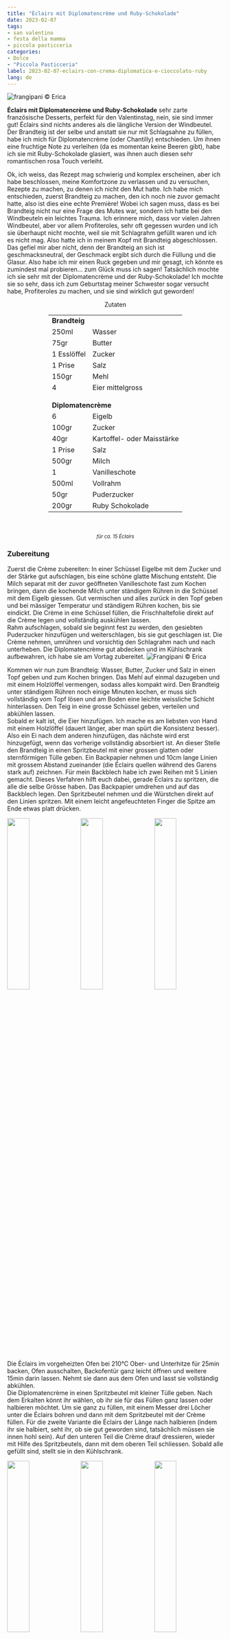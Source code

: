 ```yaml
---
title: "Éclairs mit Diplomatencrème und Ruby-Schokolade"
date: 2023-02-07
tags:
- san valentino
- festa della mamma
- piccola pasticceria
categories:
- Dolce
- "Piccola Pasticceria"
label: 2023-02-07-eclairs-con-crema-diplomatica-e-cioccolato-ruby
lang: de 
---
```

![](../2023-02-07-eclairs-con-crema-diplomatica-e-cioccolato-ruby/header.jpeg "frangipani © Erica")

**Éclairs mit Diplomatencrème und Ruby-Schokolade** sehr zarte französische Desserts, perfekt für den Valentinstag, nein, sie sind immer gut! Éclairs sind nichts anderes als die längliche Version der Windbeutel. Der Brandteig ist der selbe und anstatt sie nur mit Schlagsahne zu füllen, habe ich mich für Diplomatencrème (oder Chantilly) entschieden. Um ihnen eine fruchtige Note zu verleihen (da es momentan keine Beeren gibt), habe ich sie mit Ruby-Schokolade glasiert, was ihnen auch diesen sehr romantischen rosa Touch verleiht.

Ok, ich weiss, das Rezept mag schwierig und komplex erscheinen, aber ich habe beschlossen, meine Komfortzone zu verlassen und zu versuchen, Rezepte zu machen, zu denen ich nicht den Mut hatte. Ich habe mich entschieden, zuerst Brandteig zu machen, den ich noch nie zuvor gemacht hatte, also ist dies eine echte Première! Wobei ich sagen muss, dass es bei Brandteig nicht nur eine Frage des Mutes war, sondern ich hatte bei den Windbeuteln ein leichtes Trauma. Ich erinnere mich, dass vor vielen Jahren Windbeutel, aber vor allem Profiteroles, sehr oft gegessen wurden und ich sie überhaupt nicht mochte, weil sie mit Schlagrahm gefüllt waren und ich es nicht mag. Also hatte ich in meinem Kopf mit Brandteig abgeschlossen. Das gefiel mir aber nicht, denn der Brandteig an sich ist geschmacksneutral, der Geschmack ergibt sich durch die Füllung und die Glasur. Also habe ich mir einen Ruck gegeben und mir gesagt, ich könnte es zumindest mal probieren... zum Glück muss ich sagen! Tatsächlich mochte ich sie sehr mit der Diplomatencrème und der Ruby-Schokolade! Ich mochte sie so sehr, dass ich zum Geburtstag meiner Schwester sogar versucht habe, Profiteroles zu machen, und sie sind wirklich gut geworden!

<div id="wrapper" style="text-align: center">
  <div id="yourdiv" style="display: inline-block;">
    <div class="ingredients" itemscope itemtype="http://schema.org/Recipe">
      <span itemprop="name" style="display:none;">Éclairs mit Diplomatencrème und Ruby-Schokolade</span>
      <span itemprop="recipeCategory" style="display:none;">Süsses</span>
      <img itemprop="image" style="display:none;" class="ignore-gallery-item" src=".../2023-02-07-eclairs-con-crema-diplomatica-e-cioccolato-ruby/header.jpeg"/>
      <span itemprop="author" style="display:none;">Erica Raiano</span>
      <span itemprop="description" style="display:none;">Éclairs mit Diplomatencrème und Ruby-Schokolade, sehr zarte französische Desserts, perfekt für den Valentinstag, nein, sie sind immer gut!</span>
      <div class="ingredients-title">Zutaten</div>
      <table>
        <tbody>
          <tr>
            <td colspan="2"><b>Brandteig</b></td>
          </tr>
          <tr itemprop="recipeIngredient">
            <td>250ml</td>
            <td>Wasser</td>
          </tr>
          <tr itemprop="recipeIngredient">
            <td>75gr</td>
            <td>Butter</td>
          </tr>
          <tr itemprop="recipeIngredient">
            <td>1 Esslöffel</td>
            <td>Zucker</td>
          </tr>
          <tr itemprop="recipeIngredient">
            <td>1 Prise</td>
            <td>Salz</td>
          </tr>
          <tr itemprop="recipeIngredient">
            <td>150gr</td>
            <td>Mehl</td>
          </tr>
          <tr itemprop="recipeIngredient">
            <td>4</td>
            <td>Eier mittelgross</td>
          </tr>
          <tr style="height: 15px;"></tr>
          <tr>          
            <td colspan="2"><b>Diplomatencrème</b></td>
          </tr>
          <tr itemprop="recipeIngredient">
            <td>6</td>
            <td>Eigelb</td>
          </tr>
          <tr itemprop="recipeIngredient">      
            <td>100gr</td>
            <td>Zucker</td>
          </tr>
          <tr itemprop="recipeIngredient">
            <td>40gr</td>
            <td>Kartoffel- oder Maisstärke</td>
          </tr>
          <tr itemprop="recipeIngredient">
            <td>1 Prise</td>
            <td>Salz</td>
          </tr>
          <tr itemprop="recipeIngredient">
            <td>500gr</td>
            <td>Milch</td>
          </tr>
          <tr itemprop="recipeIngredient">
            <td>1</td>
            <td>Vanilleschote</td>
          </tr>
          <tr itemprop="recipeIngredient">
            <td>500ml</td>
            <td>Vollrahm</td>
          </tr>
          <tr itemprop="recipeIngredient">
            <td>50gr</td>
            <td>Puderzucker</td>
          </tr>
          <tr itemprop="recipeIngredient">
            <td>200gr</td>
            <td>Ruby Schokolade</td>
          </tr>
        </tbody>
      </table>
      <br></br>
      <i class="pull-right" style="font-size: 80%;">für ca. 15 Éclairs</i>
    </div>
  </div>
</div>


<h3>
  <font color="grey">
    <i class="fa fa-cogs"></i>
  </font> Zubereitung
</h3>

Zuerst die Crème zubereiten: In einer Schüssel Eigelbe mit dem Zucker und der Stärke gut aufschlagen, bis eine schöne glatte Mischung entsteht. Die Milch separat mit der zuvor geöffneten Vanilleschote fast zum Kochen bringen, dann die kochende Milch unter ständigem Rühren in die Schüssel mit dem Eigelb giessen. Gut vermischen und alles zurück in den Topf geben und bei mässiger Temperatur und ständigem Rühren kochen, bis sie eindickt. Die Crème in eine Schüssel füllen, die Frischhaltefolie direkt auf die Crème legen und vollständig auskühlen lassen.
<br />
Rahm aufschlagen, sobald sie beginnt fest zu werden, den gesiebten Puderzucker hinzufügen und weiterschlagen, bis sie gut geschlagen ist. Die Crème nehmen, umrühren und vorsichtig den Schlagrahm nach und nach unterheben. Die Diplomatencrème gut abdecken und im Kühlschrank aufbewahren, ich habe sie am Vortag zubereitet.
![](../2023-02-07-eclairs-con-crema-diplomatica-e-cioccolato-ruby/chantilly.jpeg "Frangipani © Erica")

Kommen wir nun zum Brandteig: Wasser, Butter, Zucker und Salz in einen Topf geben und zum Kochen bringen. Das Mehl auf einmal dazugeben und mit einem Holzlöffel vermengen, sodass alles kompakt wird. Den Brandteig unter ständigem Rühren noch einige Minuten kochen, er muss sich vollständig vom Topf lösen und am Boden eine leichte weissliche Schicht hinterlassen. Den Teig in eine grosse Schüssel geben, verteilen und abkühlen lassen.
<br />
Sobald er kalt ist, die Eier hinzufügen. Ich mache es am liebsten von Hand mit einem Holzlöffel (dauert länger, aber man spürt die Konsistenz besser). Also ein Ei nach dem anderen hinzufügen, das nächste wird erst hinzugefügt, wenn das vorherige vollständig absorbiert ist. An dieser Stelle den Brandteig in einen Spritzbeutel mit einer grossen glatten oder sternförmigen Tülle geben. Ein Backpapier nehmen und 10cm lange Linien mit grossem Abstand zueinander (die Éclairs quellen während des Garens stark auf) zeichnen. Für mein Backblech habe ich zwei Reihen mit 5 Linien gemacht. Dieses Verfahren hilft euch dabei, gerade Éclairs zu spritzen, die alle die selbe Grösse haben. Das Backpapier umdrehen und auf das Backblech legen. Den Spritzbeutel nehmen und die Würstchen direkt auf den Linien spritzen. Mit einem leicht angefeuchteten Finger die Spitze am Ende etwas platt drücken.
<p>
  <div style="width: 100%; margin-bottom: 0">
    <img style="float: left; width: 32%; margin-right: 1%;" src="../2023-02-07-eclairs-con-crema-diplomatica-e-cioccolato-ruby/choux.jpeg" alt="" title="frangipani © Erica" />
    <img style="float: left; width: 32%; margin-right: 1%; margin-left: 1%;" src="../2023-02-07-eclairs-con-crema-diplomatica-e-cioccolato-ruby/choux2.jpeg" alt="" title="frangipani © Erica" />
    <img style="float: left; width: 32%; margin-left: 1%;" src="../2023-02-07-eclairs-con-crema-diplomatica-e-cioccolato-ruby/teglia.jpeg" alt="" title="frangipani © Erica" />
    <div style="clear: both"></div>
  </div>
</p>

Die Éclairs im vorgeheizten Ofen bei 210°C Ober- und Unterhitze für 25min backen, Ofen ausschalten, Backofentür ganz leicht öffnen und weitere 15min darin lassen. Nehmt sie dann aus dem Ofen und lasst sie vollständig abkühlen.
<br />
Die Diplomatencrème in einen Spritzbeutel mit kleiner Tülle geben. Nach dem Erkalten könnt ihr wählen, ob ihr sie für das Füllen ganz lassen oder halbieren möchtet. Um sie ganz zu füllen, mit einem Messer drei Löcher unter die Éclairs bohren und dann mit dem Spritzbeutel mit der Crème füllen. Für die zweite Variante die Éclairs der Länge nach halbieren (indem ihr sie halbiert, seht ihr, ob sie gut geworden sind, tatsächlich müssen sie innen hohl sein). Auf den unteren Teil die Crème drauf dressieren, wieder mit Hilfe des Spritzbeutels, dann mit dem oberen Teil schliessen. Sobald alle gefüllt sind, stellt sie in den Kühlschrank.
<p>
  <div style="width: 100%; margin-bottom: 0">
    <img style="float: left; width: 32%; margin-right: 1%;" src="../2023-02-07-eclairs-con-crema-diplomatica-e-cioccolato-ruby/eclairs.jpeg" alt="" title="frangipani © Erica" />
    <img style="float: left; width: 32%; margin-right: 1%; margin-left: 1%;" src="../2023-02-07-eclairs-con-crema-diplomatica-e-cioccolato-ruby/tagliati.jpeg" alt="" title="frangipani © Erica" />
    <img style="float: left; width: 32%; margin-left: 1%;" src="../2023-02-07-eclairs-con-crema-diplomatica-e-cioccolato-ruby/farciti.jpeg" alt="" title="frangipani © Erica" />
    <div style="clear: both"></div>
  </div>
</p>

So sind sie schon ausgezeichnet, vielleicht noch mit Puderzucker bestäubt, aber ich schlage vor, sie mit Ruby-Schokolade zu glasieren, um ihnen eine fruchtige Note zu verleihen. Lasst also die Ruby-Schokolade in einem Wasserbad schmelzen, taucht die Oberseite der Éclairs in die Schokolade und lasst sie vor dem Servieren trocknen.
<p>
  <div style="width: 100%; margin-bottom: 0">
    <img style="float: left; width: 49%; margin-right: 1%" src="../2023-02-07-eclairs-con-crema-diplomatica-e-cioccolato-ruby/risultato1.jpeg" alt="" title="frangipani © Erica" />
    <img style="float: left; width: 49%; margin-left: 1%" src="../2023-02-07-eclairs-con-crema-diplomatica-e-cioccolato-ruby/risultato2.jpeg" alt="" title="frangipani © Erica" />
    <div style="clear: both"></div>
  </div>
</p>

<p>
  <div style="width: 100%; margin-bottom: 0">
    <img style="float: left; width: 49%; margin-right: 1%" src="../2023-02-07-eclairs-con-crema-diplomatica-e-cioccolato-ruby/risultato3.jpeg" alt="" title="frangipani © Erica" />
    <img style="float: left; width: 49%; margin-left: 1%" src="../2023-02-07-eclairs-con-crema-diplomatica-e-cioccolato-ruby/risultato4.jpeg" alt="" title="frangipani © Erica" />
    <div style="clear: both"></div>
  </div>
</p>

<p>
  <div style="width: 100%; margin-bottom: 0">
    <img style="float: left; width: 49%; margin-right: 1%" src="../2023-02-07-eclairs-con-crema-diplomatica-e-cioccolato-ruby/risultato5.jpeg" alt="" title="frangipani © Erica" />
    <img style="float: left; width: 49%; margin-left: 1%" src="../2023-02-07-eclairs-con-crema-diplomatica-e-cioccolato-ruby/risultato6.jpeg" alt="" title="frangipani © Erica" />
    <div style="clear: both"></div>
  </div>
</p>

<p>
  <div style="width: 100%; margin-bottom: 0">
    <img style="float: left; width: 49%; margin-right: 1%" src="../2023-02-07-eclairs-con-crema-diplomatica-e-cioccolato-ruby/risultato7.jpeg" alt="" title="frangipani © Erica" />
    <img style="float: left; width: 49%; margin-left: 1%" src="../2023-02-07-eclairs-con-crema-diplomatica-e-cioccolato-ruby/risultato8.jpeg" alt="" title="frangipani © Erica" />
    <div style="clear: both"></div>
  </div>
</p>

<p>
  <div style="width: 100%; margin-bottom: 0">
    <img style="float: left; width: 49%; margin-right: 1%" src="../2023-02-07-eclairs-con-crema-diplomatica-e-cioccolato-ruby/risultato9.jpeg" alt="" title="frangipani © Erica" />
    <img style="float: left; width: 49%; margin-left: 1%" src="../2023-02-07-eclairs-con-crema-diplomatica-e-cioccolato-ruby/risultato10.jpeg" alt="" title="frangipani © Erica" />
    <div style="clear: both"></div>
  </div>
</p>

![](../2023-02-07-eclairs-con-crema-diplomatica-e-cioccolato-ruby/risultato11.jpeg "frangipani © Erica")

<h4>Buon appetito
  <font color="red">
    <i class="fa fa-smile-o"></i>
  </font>
</h4>